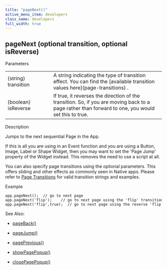 ```yaml
---
title: "pageNext()"
active_menu_item: developers
class_name: developers
full_width: true
---
```



## pageNext (optional transition, optional isReverse)

Parameters

<table>
<tr>
<td width="164">
{string} transition

</td>
<td width="12">
</td>
<td width="717">
A string indicating the type of transition effect. You can find the [available transition values here](page-transitions) .

</td>
</tr>
<tr>
<td width="164">
{boolean} isReverse

</td>
<td width="12">
</td>
<td width="717">
If true, it reverses the direction of the transition. So, if you are moving back to a page rather than forward to one, you would set this to true.

</td>
</tr>
</table>

Description

Jumps to the next sequential Page in the App.

If this is all you are using in an Event function and you are using a Button, Image, Label or Shape Widget, then you may want to set the 'Page Jump' property of the Widget instead. This removes the need to use a script at all.

You can also specify page transitions using the optional parameters. This offers sliding and other effects as commonly seen in Native apps. Please refer to [Page Transitions](page-transitions) for valid transition strings and examples.

Example

    app.pageNext();  // go to next page
    app.pageNext('flip');    // go to next page using the 'flip' transition effect
    app.pageNext('flip',true);  // go to next page using the reverse 'flip' transition effect
   

See Also:

 - [pageBack()](pageback)

 - [pageJump()](pagejump)

 - [pagePrevious()](pageprevious)

 - [showPagePopup()](showpagepopup)

 - [closePagePopup()](closepagepopup)

